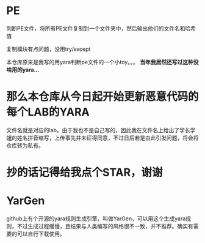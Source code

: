 # PE

判断PE文件，将所有PE文件复制到一个文件夹中，然后输出他们的文件名和哈希值

复制模块有点问题，没用try/except

本仓库原来是我写的用yara判断pe文件的一个小toy。。。
**当年我居然还写过这种没啥用的yara...**

# 那么本仓库从今日起开始更新恶意代码的每个LAB的YARA
文件名就是对应的lab。由于我也不是自己写的，因此我在文件名上给出了学长学姐的姓名拼音缩写，上传事先并未征得同意，不过日后若是由此引发问题，将会将仓库转为私有。

# 抄的话记得给我点个STAR，谢谢

# YarGen
github上有个开源的yara规则生成引擎，叫做YarGen，可以用这个生成yara规则，不过生成过程缓慢，且结果与人类编写的风格很不一致，并不推荐。确实有需要的可以自行下载使用。
